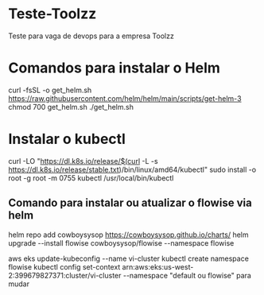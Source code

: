 # Teste-Toolzz
Teste para vaga de devops para a empresa Toolzz

# Comandos para instalar o Helm
curl -fsSL -o get_helm.sh https://raw.githubusercontent.com/helm/helm/main/scripts/get-helm-3
chmod 700 get_helm.sh
./get_helm.sh

# Instalar o kubectl
curl -LO "https://dl.k8s.io/release/$(curl -L -s https://dl.k8s.io/release/stable.txt)/bin/linux/amd64/kubectl"
sudo install -o root -g root -m 0755 kubectl /usr/local/bin/kubectl


## Comando para instalar ou atualizar o flowise via helm
helm repo add cowboysysop https://cowboysysop.github.io/charts/
helm upgrade --install flowise cowboysysop/flowise --namespace flowise

aws eks update-kubeconfig --name vi-cluster
kubectl create namespace flowise
kubectl config set-context arn:aws:eks:us-west-2:399679827371:cluster/vi-cluster --namespace "default ou flowise" para mudar
